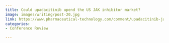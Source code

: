 ```yaml
---
title: Could upadacitinib upend the US JAK inhibitor market?
image: images/writing/post-20.jpg
link: https://www.pharmaceutical-technology.com/comment/upadacitinib-jak-inhibitor-market/
categories:
- Conference Review

---
```

